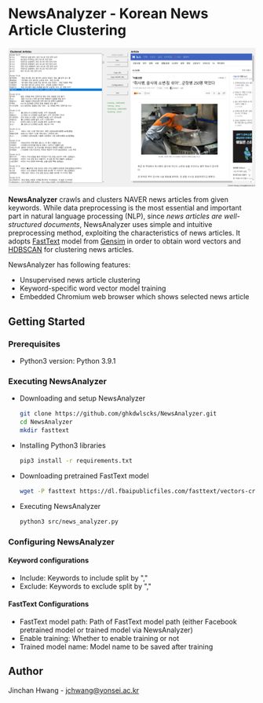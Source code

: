 <!-- Writer: Jinchan Hwang <jchwang@yonsei.ac.kr> -->

# NewsAnalyzer - Korean News Article Clustering

![execution_example](images/execution_example.png?raw=true)

**NewsAnalyzer** crawls and clusters NAVER news articles from given keywords.
While data preprocessing is the most essential and important part in natural language processing (NLP), since *news articles are well-structured documents*, NewsAnalyzer uses simple and intuitive preprocessing method, exploiting the characteristics of news articles.
It adopts [FastText](https://fasttext.cc/) model from [Gensim](https://radimrehurek.com/gensim/) in order to obtain word vectors and [HDBSCAN](https://github.com/scikit-learn-contrib/hdbscan) for clustering news articles.

NewsAnalyzer has following features:

* Unsupervised news article clustering
* Keyword-specific word vector model training
* Embedded Chromium web browser which shows selected news article

## Getting Started

### Prerequisites

* Python3 version: Python 3.9.1

### Executing NewsAnalyzer

* Downloading and setup NewsAnalyzer

    ```sh
    git clone https://github.com/ghkdwlscks/NewsAnalyzer.git
    cd NewsAnalyzer
    mkdir fasttext
    ```

* Installing Python3 libraries

    ```sh
    pip3 install -r requirements.txt
    ```

* Downloading pretrained FastText model

    ```sh
    wget -P fasttext https://dl.fbaipublicfiles.com/fasttext/vectors-crawl/cc.ko.300.bin.gz
    ```

* Executing NewsAnalyzer

    ``` sh
    python3 src/news_analyzer.py
    ```

### Configuring NewsAnalyzer

#### Keyword configurations

* Include: Keywords to include split by ","
* Exclude: Keywords to exclude split by ","

#### FastText Configurations

* FastText model path: Path of FastText model path (either Facebook pretrained model or trained model via NewsAnalyzer)
* Enable training: Whether to enable training or not
* Trained model name: Model name to be saved after training

## Author

Jinchan Hwang - jchwang@yonsei.ac.kr
